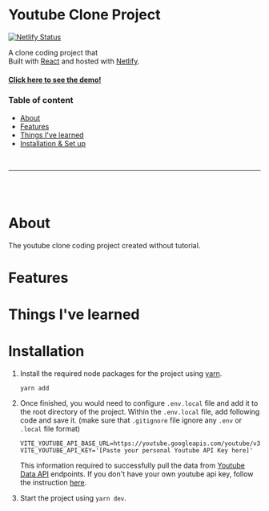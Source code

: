 <h1>Youtube Clone Project</h1> <p>
  <a href="https://app.netlify.com/sites/yt-demo/deploys" target="_blank">
    <img src="https://api.netlify.com/api/v1/badges/e0dd0732-ebc1-4ca9-b7c5-dbc6b094a8d3/deploy-status" alt="Netlify Status" />
  </a>
</p>
<p>
  A clone coding project that  <br>
  Built with <a href="https://react.dev/">React</a> and hosted with <a href="https://www.netlify.com/">Netlify</a>.
</p>
<h4>
<a href="https://yt-demo.netlify.app/">Click here to see the demo!</a>
</h4>

### Table of content

-   [About](#about)
-   [Features](#features)
-   [Things I've learned](#things-ive-learned)
-   [Installation & Set up](#installation--set-up)

<br>

---

<br>
<br>

# About

The youtube clone coding project created without tutorial.

# Features

# Things I've learned

# Installation

1. Install the required node packages for the project using [yarn](https://classic.yarnpkg.com/lang/en/docs/install/#mac-stable).

    ```
    yarn add
    ```

2. Once finished, you would need to configure `.env.local` file and add it to the root directory of the project. Within the `.env.local` file, add following code and save it. (make sure that `.gitignore` file ignore any `.env` or `.local` file format)

    ```
    VITE_YOUTUBE_API_BASE_URL=https://youtube.googleapis.com/youtube/v3
    VITE_YOUTUBE_API_KEY='[Paste your personal Youtube API Key here]'
    ```

    This information required to successfully pull the data from [Youtube Data API](https://www.google.com/search?q=youtube+data+api&oq=youtube+data+api&gs_lcrp=EgZjaHJvbWUyDwgAEEUYORiDARixAxiABDIHCAEQABiABDIHCAIQABiABDIHCAMQABiABDIHCAQQABiABDIGCAUQRRg8MgYIBhBFGDwyBggHEEUYPNIBCDI5OThqMGoxqAIAsAIA&sourceid=chrome&ie=UTF-8) endpoints. If you don't have your own youtube api key, follow the instruction [here](https://developers.google.com/youtube/v3/getting-started).

3. Start the project using `yarn dev`.
